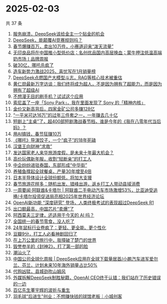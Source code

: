 # 2025-02-03

共 37 条

<!-- BEGIN 36KR -->
<!-- 最后更新时间 2025-02-03 14:12:29 +0800 -->
1. [服务崩溃，DeepSeek该给金主一个贴金的机会](https://36kr.com/p/3149045371198210)
1. [DeepSeek，能颠覆AI竞赛规则吗？](https://36kr.com/p/3147428435925513)
1. [春节爆赚百万，卖出10万件，小赛道迎来“泼天流量”](https://36kr.com/p/3148074162854402)
1. [无印良品将在中国推小型低价店；名创优品国内高层换血；蒙牛押注低温高端奶市场丨品牌周报](https://36kr.com/p/3149222980213512)
1. [破30亿，哪吒杀疯了](https://36kr.com/p/3149155146488325)
1. [造车新势力激战2025，喜忧写在1月销量榜](https://36kr.com/p/3147982401273600)
1. [DeepSeek点燃国产大模型斗志，RAG等核心技术被重估](https://36kr.com/p/3147514116594176)
1. [黄仁勋最新万字访谈：我们终将成为超人，不是因为拥有了超能力，而是因为拥有了超级AI](https://36kr.com/p/3150205182614273)
1. [不想漫无目的刷手机？试试这个应用](https://36kr.com/p/3148974682954249)
1. [索尼盖了一座「Sony Park」，我在里面发现了 Sony 的「精神内核」](https://36kr.com/p/3147581721533193)
1. [金价又新高背后，四家金矿公司多赚128亿](https://36kr.com/p/3148769795267329)
1. [“一平米可达16万”的过年三件套之一，一年赚去几十亿](https://36kr.com/p/3148958473149187)
1. [短剧上“主桌”了，超400部短剧激战春节档，谁是今年的《我在八零年代当后妈》？](https://36kr.com/p/3148962189630216)
1. [用AI搞钱，春节狂赚10万](https://36kr.com/p/3149519279184643)
1. [《哪吒》导演饺子，一个“疯子”的18年死磕](https://36kr.com/p/3149499460435715)
1. [汉堡王向财神“求救”](https://36kr.com/p/3148898108086785)
1. [发达国家老人来华旅游度假，是未来十年最大机会？](https://36kr.com/p/3149521956552457)
1. [高价玩偶新年服，收割“轻断亲”的打工人](https://36kr.com/p/3149408207166216)
1. [中企纷纷进驻泰国，东部形成“中华街”](https://36kr.com/p/3149193186908680)
1. [养殖鱼撑起全球餐桌，产量30年增至4倍](https://36kr.com/p/3149193252477703)
1. [日本半导体设计全球份额低，将加大支援](https://36kr.com/p/3147815128259080)
1. [春节旅游花样多：随机出发、错峰出游，返乡打工人带动县域消费](https://36kr.com/p/3149135068797704)
1. [一周要闻·阿联酋&卡塔尔 | 阿联酋二手电动汽车市场激增53%，比亚迪受追捧/卡塔尔投资促进局亮相2025年世界经济论坛](https://36kr.com/p/3149474556697347)
1. [OpenAI新功能 “深度研究” 登场，人类终极考试的表现超过DeepSeek R1](https://36kr.com/p/3150399233858049)
1. [出口额最高，中国芯片“卖爆”了](https://36kr.com/p/3147560566217478)
1. [阿西莫夫三定律，还适用于今天的 AI 吗？](https://36kr.com/p/3148966476585730)
1. [全国统一的春节零食，没人吃了](https://36kr.com/p/3148167676173061)
1. [24年鼠标行业卷疯了：更轻、更全能、更个性化](https://36kr.com/p/3149000586067713)
1. [豆瓣9分，打工人必看神剧回归了](https://36kr.com/p/3147689284180487)
1. [在上万公里的旅行中，我撞破了楚门的世界](https://36kr.com/p/3147542329907973)
1. [毁誉参半的《封神2》，打了第一部的脸](https://36kr.com/p/3147831228324613)
1. [潮汕火了](https://36kr.com/p/3147763635575553)
1. [中国公司全球化周报 | DeepSeek应用在全球下载量居首/小鹏汽车进军爱尔兰、芬兰，计划未来10年海外销量占比50%](https://36kr.com/p/3147647199304450)
1. [代购凶猛，县城劲吹山姆风](https://36kr.com/p/3147831650074377)
1. [外媒拆解DeepSeek制胜秘籍，OpenAI CEO终于认错：我们站在了历史错误的一边](https://36kr.com/p/3147635441211909)
1. [百亿先生董宇辉的波折与重生](https://36kr.com/p/3147868139608840)
1. [羽毛球“后进生”创业：不想赚快钱的球馆老板｜小城创客](https://36kr.com/p/3147924566366977)
<!-- END 36KR -->